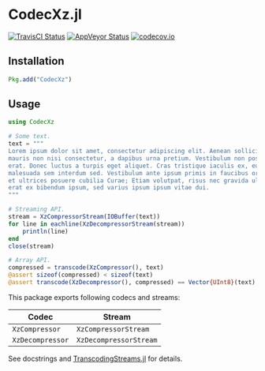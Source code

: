 CodecXz.jl
==========

[![TravisCI Status][travisci-img]][travisci-url]
[![AppVeyor Status][appveyor-img]][appveyor-url]
[![codecov.io][codecov-img]][codecov-url]

## Installation

```julia
Pkg.add("CodecXz")
```

## Usage

```julia
using CodecXz

# Some text.
text = """
Lorem ipsum dolor sit amet, consectetur adipiscing elit. Aenean sollicitudin
mauris non nisi consectetur, a dapibus urna pretium. Vestibulum non posuere
erat. Donec luctus a turpis eget aliquet. Cras tristique iaculis ex, eu
malesuada sem interdum sed. Vestibulum ante ipsum primis in faucibus orci luctus
et ultrices posuere cubilia Curae; Etiam volutpat, risus nec gravida ultricies,
erat ex bibendum ipsum, sed varius ipsum ipsum vitae dui.
"""

# Streaming API.
stream = XzCompressorStream(IOBuffer(text))
for line in eachline(XzDecompressorStream(stream))
    println(line)
end
close(stream)

# Array API.
compressed = transcode(XzCompressor(), text)
@assert sizeof(compressed) < sizeof(text)
@assert transcode(XzDecompressor(), compressed) == Vector{UInt8}(text)
```

This package exports following codecs and streams:

| Codec             | Stream                  |
| ----------------- | ----------------------- |
| `XzCompressor`   | `XzCompressorStream`   |
| `XzDecompressor` | `XzDecompressorStream` |

See docstrings and [TranscodingStreams.jl](https://github.com/bicycle1885/TranscodingStreams.jl) for details.

[travisci-img]: https://travis-ci.org/bicycle1885/CodecXz.jl.svg?branch=master
[travisci-url]: https://travis-ci.org/bicycle1885/CodecXz.jl
[appveyor-img]: https://ci.appveyor.com/api/projects/status/2otqmsovdp76og60?svg=true
[appveyor-url]: https://ci.appveyor.com/project/bicycle1885/codecxz-jl
[codecov-img]: http://codecov.io/github/bicycle1885/CodecXz.jl/coverage.svg?branch=master
[codecov-url]: http://codecov.io/github/bicycle1885/CodecXz.jl?branch=master
